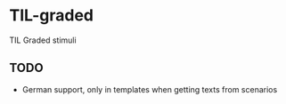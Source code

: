 # TIL-graded
TIL Graded stimuli

## TODO
- German support, only in templates when getting texts from scenarios